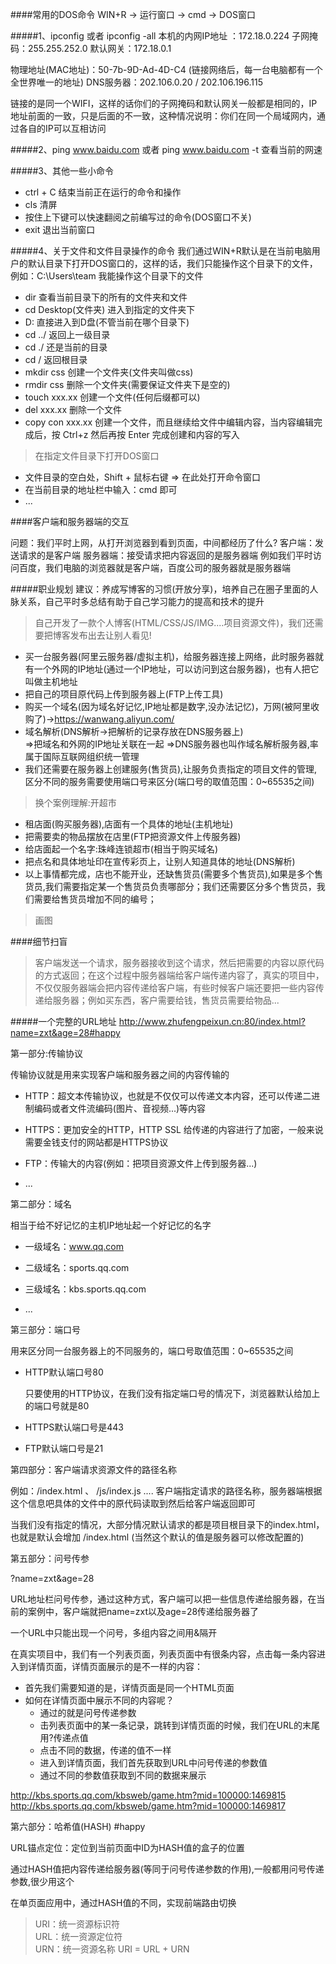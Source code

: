 ####常用的DOS命令
WIN+R -> 运行窗口 -> cmd -> DOS窗口

#####1、ipconfig 或者 ipconfig -all
本机的内网IP地址 ：172.18.0.224
子网掩码：255.255.252.0
默认网关：172.18.0.1

物理地址(MAC地址)：50-7b-9D-Ad-4D-C4  (链接网络后，每一台电脑都有一个全世界唯一的地址)
DNS服务器：202.106.0.20 / 202.106.196.115

链接的是同一个WIFI，这样的话你们的子网掩码和默认网关一般都是相同的，IP地址前面的一致，只是后面的不一致，这种情况说明：你们在同一个局域网内，通过各自的IP可以互相访问


#####2、ping www.baidu.com 或者 ping www.baidu.com -t
查看当前的网速

#####3、其他一些小命令
- ctrl + C 结束当前正在运行的命令和操作
- cls 清屏
- 按住上下键可以快速翻阅之前编写过的命令(DOS窗口不关)
- exit 退出当前窗口

#####4、关于文件和文件目录操作的命令
我们通过WIN+R默认是在当前电脑用户的默认目录下打开DOS窗口的，这样的话，我们只能操作这个目录下的文件，例如：C:\Users\team 我能操作这个目录下的文件

- dir 查看当前目录下的所有的文件夹和文件
- cd Desktop(文件夹)    进入到指定的文件夹下
- D:  直接进入到D盘(不管当前在哪个目录下)
- cd ../  返回上一级目录
- cd ./   还是当前的目录
- cd /    返回根目录
- mkdir css  创建一个文件夹(文件夹叫做css)
- rmdir css  删除一个文件夹(需要保证文件夹下是空的)
- touch xxx.xx  创建一个文件(任何后缀都可以)
- del xxx.xx    删除一个文件
- copy con xxx.xx 创建一个文件，而且继续给文件中编辑内容，当内容编辑完成后，按 Ctrl+z 然后再按 Enter  完成创建和内容的写入

> 在指定文件目录下打开DOS窗口
- 文件目录的空白处，Shift + 鼠标右键 => 在此处打开命令窗口
- 在当前目录的地址栏中输入：cmd 即可
- ...


####客户端和服务器端的交互

问题：我们平时上网，从打开浏览器到看到页面，中间都经历了什么?
  客户端：发送请求的是客户端
  服务器端：接受请求把内容返回的是服务器端 
例如我们平时访问百度，我们电脑的浏览器就是客户端，百度公司的服务器就是服务器端

#####职业规划
建议：养成写博客的习惯(开放分享)，培养自己在圈子里面的人脉关系，自己平时多总结有助于自己学习能力的提高和技术的提升

> 自己开发了一款个人博客(HTML/CSS/JS/IMG....项目资源文件)，我们还需要把博客发布出去让别人看见!
- 买一台服务器(阿里云服务器/虚拟主机)，给服务器连接上网络，此时服务器就有一个外网的IP地址(通过一个IP地址，可以访问到这台服务器)，也有人把它叫做主机地址
- 把自己的项目原代码上传到服务器上(FTP上传工具)
- 购买一个域名(因为域名好记忆,IP地址都是数字,没办法记忆)，万网(被阿里收购了)->https://wanwang.aliyun.com/
- 域名解析(DNS解析->把解析的记录存放在DNS服务器上)  
  =>把域名和外网的IP地址关联在一起
  =>DNS服务器也叫作域名解析服务器,率属于国际互联网组织统一管理
- 我们还需要在服务器上创建服务(售货员),让服务负责指定的项目文件的管理,区分不同的服务需要使用端口号来区分(端口号的取值范围：0~65535之间)
  
  
> 换个案例理解:开超市
- 租店面(购买服务器),店面有一个具体的地址(主机地址)
- 把需要卖的物品摆放在店里(FTP把资源文件上传服务器)
- 给店面起一个名字:珠峰连锁超市(相当于购买域名)
- 把点名和具体地址印在宣传彩页上，让别人知道具体的地址(DNS解析)
- 以上事情都完成，店也不能开业，还缺售货员(需要多个售货员),如果是多个售货员,我们需要指定某一个售货员负责哪部分；我们还需要区分多个售货员，我们需要给售货员增加不同的编号； 

> 画图


####细节扫盲
> 客户端发送一个请求，服务器接收到这个请求，然后把需要的内容以原代码的方式返回；在这个过程中服务器端给客户端传递内容了，真实的项目中，不仅仅服务器端会把内容传递给客户端，有些时候客户端还要把一些内容传递给服务器；例如买东西，客户需要给钱，售货员需要给物品...


#####一个完整的URL地址
http://www.zhufengpeixun.cn:80/index.html?name=zxt&age=28#happy

第一部分:传输协议

传输协议就是用来实现客户端和服务器之间的内容传输的

- HTTP：超文本传输协议，也就是不仅仅可以传递文本内容，还可以传递二进制编码或者文件流编码(图片、音视频...)等内容

- HTTPS：更加安全的HTTP，HTTP SSL 给传递的内容进行了加密，一般来说需要金钱支付的网站都是HTTPS协议

- FTP：传输大的内容(例如：把项目资源文件上传到服务器...)

- ...


第二部分：域名

相当于给不好记忆的主机IP地址起一个好记忆的名字

- 一级域名：www.qq.com

- 二级域名：sports.qq.com

- 三级域名：kbs.sports.qq.com

- ...



第三部分：端口号

用来区分同一台服务器上的不同服务的，端口号取值范围：0~65535之间

- HTTP默认端口号80
  
  只要使用的HTTP协议，在我们没有指定端口号的情况下，浏览器默认给加上的端口号就是80

- HTTPS默认端口号是443

- FTP默认端口号是21


第四部分：客户端请求资源文件的路径名称

例如：/index.html 、 /js/index.js .... 客户端指定请求的路径名称，服务器端根据这个信息吧具体的文件中的原代码读取到然后给客户端返回即可

当我们没有指定的情况，大部分情况默认请求的都是项目根目录下的index.html，也就是默认会增加 /index.html (当然这个默认的值是服务器可以修改配置的)


第五部分：问号传参

?name=zxt&age=28  

URL地址栏问号传参，通过这种方式，客户端可以把一些信息传递给服务器，在当前的案例中，客户端就把name=zxt以及age=28传递给服务器了

一个URL中只能出现一个问号，多组内容之间用&隔开

在真实项目中，我们有一个列表页面，列表页面中有很条内容，点击每一条内容进入到详情页面，详情页面展示的是不一样的内容：
- 首先我们需要知道的是，详情页面是同一个HTML页面
- 如何在详情页面中展示不同的内容呢？
  + 通过的就是问号传递参数
  + 击列表页面中的某一条记录，跳转到详情页面的时候，我们在URL的末尾用?传递点值
  + 点击不同的数据，传递的值不一样
  + 进入到详情页面，我们首先获取到URL中问号传递的参数值
  + 通过不同的参数值获取到不同的数据来展示

http://kbs.sports.qq.com/kbsweb/game.htm?mid=100000:1469815
http://kbs.sports.qq.com/kbsweb/game.htm?mid=100000:1469817


第六部分：哈希值(HASH)  \#happy

URL锚点定位：定位到当前页面中ID为HASH值的盒子的位置

通过HASH值把内容传递给服务器(等同于问号传递参数的作用),一般都用问号传递参数,很少用这个

在单页面应用中，通过HASH值的不同，实现前端路由切换

> URI：统一资源标识符  
> URL：统一资源定位符  
> URN：统一资源名称
> URI = URL + URN 

